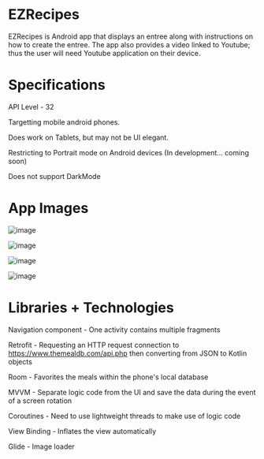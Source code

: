 # EZRecipes

EZRecipes is Android app that displays an entree along with instructions on how to create the entree. The app also provides a video linked to 
Youtube; thus the user will need Youtube application on their device.

# Specifications
API Level - 32

Targetting mobile android phones. 

Does work on Tablets, but may not be UI elegant.

Restricting to Portrait mode on Android devices (In development... coming soon)

Does not support DarkMode


# App Images
![image](https://user-images.githubusercontent.com/43658835/185341858-c2a6909c-59df-46b3-8d2c-8e0350dba645.png)

![image](https://user-images.githubusercontent.com/43658835/185342109-74e33116-a13c-45e0-a393-7c8a2afc8c18.png)

![image](https://user-images.githubusercontent.com/43658835/185342208-b8a84aca-7de0-4a42-b891-4eca36657e18.png)

![image](https://user-images.githubusercontent.com/43658835/185342245-28cfe4f4-22b9-4506-8090-063a764cc1db.png)

# Libraries + Technologies
Navigation component - One activity contains multiple fragments

Retrofit - Requesting an HTTP request connection to https://www.themealdb.com/api.php then converting from JSON to Kotlin objects

Room - Favorites the meals within the phone's local database

MVVM - Separate logic code from the UI and save the data during the event of a screen rotation

Coroutines - Need to use lightweight threads to make use of logic code

View Binding - Inflates the view automatically

Glide - Image loader
